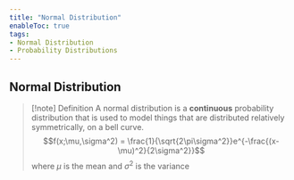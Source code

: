 ```yaml
---
title: "Normal Distribution"
enableToc: true
tags:
- Normal Distribution
- Probability Distributions
---
```

## Normal Distribution
>[!note] Definition
>A normal distribution is a **continuous** probability distribution that is used to model things that are distributed relatively symmetrically, on a bell curve.
>$$f(x;\mu,\sigma^2) = \frac{1}{\sqrt{2\pi\sigma^2}}e^{-\frac{(x-\mu)^2}{2\sigma^2}}$$
>where $\mu$ is the mean and $\sigma^2$ is the variance







